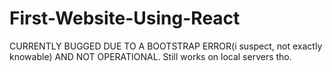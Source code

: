 # First-Website-Using-React
CURRENTLY BUGGED DUE TO A BOOTSTRAP ERROR(i suspect, not exactly knowable) AND NOT OPERATIONAL. Still works on local servers tho.
